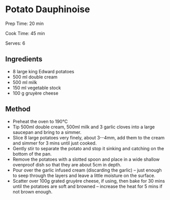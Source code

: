 # Potato Dauphinoise

Prep Time: 20 min

Cook Time: 45 min

Serves: 6

## Ingredients

- 8 large king Edward potatoes
- 500 ml double cream
- 500 ml milk
- 150 ml vegetable stock
- 100 g gruyère cheese

## Method

- Preheat the oven to 190°C
- Tip 500ml double cream, 500ml milk and 3 garlic cloves into a large saucepan and bring to a simmer.
- Slice 8 large potatoes very finely, about 3--4mm, add them to the cream and simmer for 3 mins until just cooked.
- Gently stir to separate the potato and stop it sinking and catching on the bottom of the pan.
- Remove the potatoes with a slotted spoon and place in a wide shallow ovenproof dish so that they are about 5cm in depth.
- Pour over the garlic infused cream (discarding the garlic) – just enough to seep through the layers and leave a little moisture on the surface.
- Scatter over 100g grated gruyère cheese, if using, then bake for 30 mins until the potatoes are soft and browned – increase the heat for 5 mins if not brown enough.
